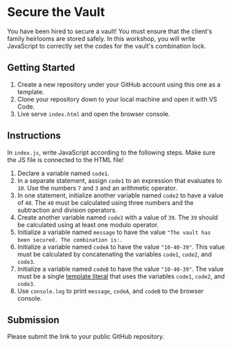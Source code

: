 # Secure the Vault

You have been hired to secure a vault! You must ensure that the client's family heirlooms are stored safely. In this workshop, you will write JavaScript to correctly set the codes for the vault's combination lock.

## Getting Started

1. Create a new repository under your GitHub account using this one as a template.
2. Clone your repository down to your local machine and open it with VS Code.
3. Live serve `index.html` and open the browser console.

## Instructions

In `index.js`, write JavaScript according to the following steps. Make sure the JS file is connected to the HTML file!

1. Declare a variable named `code1`.
2. In a separate statement, assign `code1` to an expression that evaluates to `10`. Use the numbers `7` and `3` and an arithmetic operator.
3. In one statement, initialize another variable named `code2` to have a value of `40`. The `40` must be calculated using three numbers and the subtraction and division operators.
4. Create another variable named `code3` with a value of `39`. The `39` should be calculated using at least one modulo operator.
5. Initialize a variable named `message` to have the value `"The vault has been secured. The combination is:`.
6. Initialize a variable named `codeA` to have the value `"10-40-39"`. This value must be calculated by concatenating the variables `code1`, `code2`, and `code3`.
7. Initialize a variable named `codeB` to have the value `"10-40-39"`. The value must be a single [template literal](https://developer.mozilla.org/en-US/docs/Web/JavaScript/Reference/Template_literals) that uses the variables `code1`, `code2`, and `code3`.
8. Use `console.log` to print `message`, `codeA`, and `codeB` to the browser console.

## Submission

Please submit the link to your public GitHub repository.
